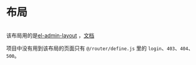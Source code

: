 # 布局

<img :src="$withBase('/布局.png')">

该布局用的是[el-admin-layout](https://github.com/toesbieya/el-admin-layout) ，[文档](https://doc.toesbieya.cn/el-admin-layout/)

项目中没有用到该布局的页面只有 `@/router/define.js` 里的 `login`、`403`、`404`、`500`。
